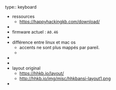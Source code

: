 type:: keyboard

- ressources
	- https://happyhackingkb.com/download/
-
- firmware actuel : `A0.46`
-
- différence entre linux et mac os
	- accents ne sont plus mappés par pareil.
	-
-
-
- layout original
	- https://hhkb.io/layout/
	- http://hhkb.io/img/misc/hhkbansi-layout1.png
-